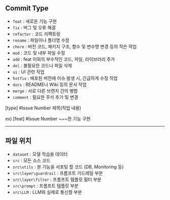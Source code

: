 ## Commit Type

- `feat` : 새로운 기능 구현
- `fix` : 버그 및 오류 해결
- `refactor` : 코드 리팩토링
- `rename` : 파일이나 폴더명 수정
- `chore` : 버전 코드, 패키지 구조, 함수 및 변수명 변경 등의 작은 작업
- `mod` : 코드 및 내부 파일 수정
- `add` : feat 이외의 부수적인 코드, 파일, 라이브러리 추가
- `del` : 불필요한 코드나 파일 삭제
- `ui` :  UI 관련 작업
- `hotfix` : 배포된 버전에 이슈 발생 시, 긴급하게 수정 작업
- `docs` : README나 Wiki 등의 문서 작업
- `merge` : 서로 다른 브랜치 간의 병합
- `comment` : 필요한 주석 추가 및 변경
  
[type] #Issue Number 제목(작업 내용)  
	
ex) [feat] #Issue Number ~~~한 기능 구현 

-----------------------------------------------------------------------------

## 파일 위치

- `dataset` : 모델 학습용 데이터
- `src` : 모든 소스 코드
- `src\utils` : 본 기능을 서포팅 할 코드 (DB, Monitoring 등)
- `src\layer\guardrail` : 프롬프트 가드레일 부분
- `src\layer\filter` : 프롬프트 템플릿 필터 부분
- `src\prompt` : 프롬프트 템플릿 부분
- `src\LLM` : LLM와 실제로 통신할 부분
